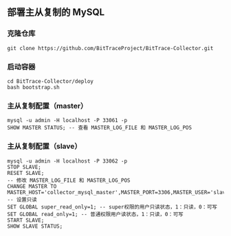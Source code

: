 ## 部署主从复制的 MySQL

### 克隆仓库

```shell
git clone https://github.com/BitTraceProject/BitTrace-Collector.git
```

### 启动容器

```shell
cd BitTrace-Collector/deploy
bash bootstrap.sh
```

### 主从复制配置（master）

```shell
mysql -u admin -H localhost -P 33061 -p
SHOW MASTER STATUS; -- 查看 MASTER_LOG_FILE 和 MASTER_LOG_POS
```

### 主从复制配置（slave）

```shell
mysql -u admin -H localhost -P 33062 -p
STOP SLAVE;
RESET SLAVE;
-- 修改 MASTER_LOG_FILE 和 MASTER_LOG_POS
CHANGE MASTER TO MASTER_HOST='collector_mysql_master',MASTER_PORT=3306,MASTER_USER='slave',MASTER_PASSWORD='admin',MASTER_LOG_FILE='binlog_bittrace.000003',MASTER_LOG_POS=157;
-- 设置只读
SET GLOBAL super_read_only=1; -- super权限的用户只读状态，1：只读，0：可写
SET GLOBAL read_only=1; -- 普通权限用户读状态，1：只读，0：可写
START SLAVE;
SHOW SLAVE STATUS;
```
